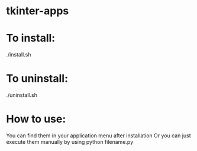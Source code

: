 # tkinter-apps

# To install:
./install.sh

# To uninstall:
./uninstall.sh

# How to use:
You can find them in your application menu after installation
Or you can just execute them manually by using python filename.py


